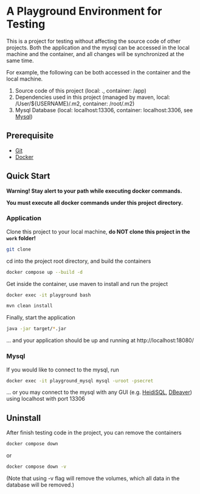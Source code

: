 # A Playground Environment for Testing
This is a project for testing without affecting the source code of other projects.
Both the application and the mysql can be accessed in the local machine and the container,
and all changes will be synchronized at the same time.

For example, the following can be both accessed in the container and the local machine.
1. Source code of this project (local: ., container: /app)
2. Dependencies used in this project (managed by maven, local: /User/${USERNAME}/.m2, container: /root/.m2)
3. Mysql Database (local: localhost:13306, container: localhost:3306, see [Mysql](###mysql))

## Prerequisite
- [Git](https://git-scm.com/)
- [Docker](https://www.docker.com/)

## Quick Start
**Warning! Stay alert to your path while executing docker commands.**

**You must execute all docker commands under this project directory.**

### Application
Clone this project to your local machine, **do NOT clone this project in the `work` folder!**
```bash
git clone 
```

cd into the project root directory, and build the containers
```bash
docker compose up --build -d
```
Get inside the container, use maven to install and run the project
```bash
docker exec -it playground bash
```
```bash
mvn clean install
```
Finally, start the application
```bash
java -jar target/*.jar
```
... and your application should be up and running at http://localhost:18080/

### Mysql
If you would like to connect to the mysql, run
```bash
docker exec -it playground_mysql mysql -uroot -psecret
```
... or you may connect to the mysql with any GUI (e.g. [HeidiSQL](https://www.heidisql.com/), [DBeaver](https://dbeaver.io/)) using localhost with port 13306

## Uninstall
After finish testing code in the project, you can remove the containers
```bash
docker compose down
```
or
```bash
docker compose down -v
```
(Note that using -v flag will remove the volumes, which all data in the database will be removed.)